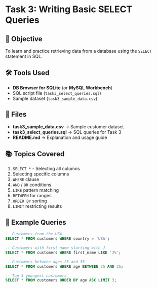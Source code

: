 # Task 3: Writing Basic SELECT Queries

## 📌 Objective
To learn and practice retrieving data from a database using the `SELECT` statement in SQL.

## 🛠 Tools Used
- **DB Browser for SQLite** (or **MySQL Workbench**)
- SQL script file (`task3_select_queries.sql`)
- Sample dataset (`task3_sample_data.csv`)

## 📂 Files
- **task3_sample_data.csv** → Sample customer dataset
- **task3_select_queries.sql** → SQL queries for Task 3
- **README.md** → Explanation and usage guide

## 📚 Topics Covered
1. `SELECT *` - Selecting all columns
2. Selecting specific columns
3. `WHERE` clause
4. `AND` / `OR` conditions
5. `LIKE` pattern matching
6. `BETWEEN` for ranges
7. `ORDER BY` sorting
8. `LIMIT` restricting results

## 📝 Example Queries
```sql
-- Customers from the USA
SELECT * FROM customers WHERE country = 'USA';

-- Customers with first name starting with J
SELECT * FROM customers WHERE first_name LIKE 'J%';

-- Customers between ages 25 and 35
SELECT * FROM customers WHERE age BETWEEN 25 AND 35;

-- Top 3 youngest customers
SELECT * FROM customers ORDER BY age ASC LIMIT 3;

